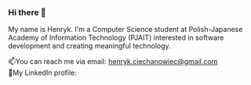 ### Hi there 👋
My name is Henryk. I'm a Computer Science student at Polish-Japanese Academy of Information Technology (PJAIT) interested in software development and creating meaningful technology.

📫You can reach me via email: henryk.ciechanowiec@gmail.com <br>
💼My LinkedIn profile: <br/>
